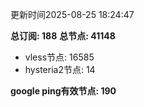 更新时间2025-08-25 18:24:47

**总订阅: 188**
**总节点: 41148**
- vless节点: 16585
- hysteria2节点: 14

**google ping有效节点: 190**
